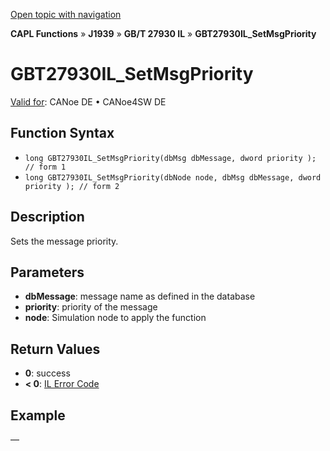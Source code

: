 [Open topic with navigation](../../../../../../CANoeDEFamily.htm#Topics/CAPLFunctions/J1939/GBT27930InteractionLayer/Functions/CAPLfunctionGBT27930ilsetmsgpriority.md)

**CAPL Functions** » **J1939** » **GB/T 27930 IL** » **GBT27930IL_SetMsgPriority**

# GBT27930IL_SetMsgPriority

[Valid for](../../../../Shared/FeatureAvailability.md): CANoe DE • CANoe4SW DE

## Function Syntax

- `long GBT27930IL_SetMsgPriority(dbMsg dbMessage, dword priority ); // form 1`
- `long GBT27930IL_SetMsgPriority(dbNode node, dbMsg dbMessage, dword priority ); // form 2`

## Description

Sets the message priority.

## Parameters

- **dbMessage**: message name as defined in the database
- **priority**: priority of the message
- **node**: Simulation node to apply the function

## Return Values

- **0**: success
- **< 0**: [IL Error Code](../../../CAPLfunctionsISOj1939ErrorCodes.md)

## Example

—
